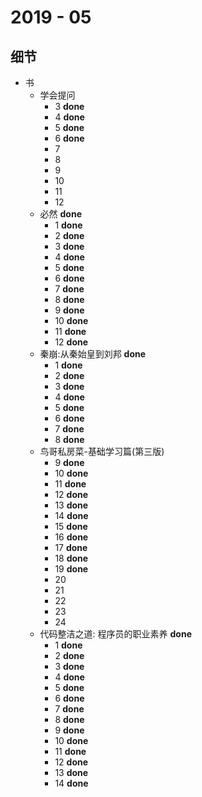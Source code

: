 # 2019 - 05

## 细节

* 书
	* 学会提问
		* 3 **done**
		* 4 **done**
		* 5 **done**
		* 6 **done**
		* 7
		* 8
		* 9
		* 10
		* 11
		* 12
	* 必然 **done**
		* 1 **done**
		* 2 **done**
		* 3 **done**
		* 4 **done**
		* 5 **done**
		* 6 **done**
		* 7 **done**
		* 8 **done**
		* 9 **done**
		* 10 **done**
		* 11 **done**
		* 12 **done**
	* 秦崩:从秦始皇到刘邦 **done**
		* 1 **done**
		* 2 **done**
		* 3 **done**
		* 4 **done**
		* 5 **done**
		* 6 **done**
		* 7 **done**
		* 8 **done**
	* 鸟哥私房菜-基础学习篇(第三版)
		* 9 **done**
		* 10 **done**
		* 11 **done**
		* 12 **done**
		* 13 **done**
		* 14 **done**
		* 15 **done**
		* 16 **done**
		* 17 **done**
		* 18 **done**
		* 19 **done**
		* 20
		* 21
		* 22
		* 23
		* 24
	* 代码整洁之道: 程序员的职业素养 **done**
		* 1 **done**
		* 2 **done**
		* 3 **done**
		* 4 **done**
		* 5 **done**
		* 6 **done**
		* 7 **done**
		* 8 **done**
		* 9 **done**
		* 10 **done**
		* 11 **done**
		* 12 **done**
		* 13 **done**
		* 14 **done**